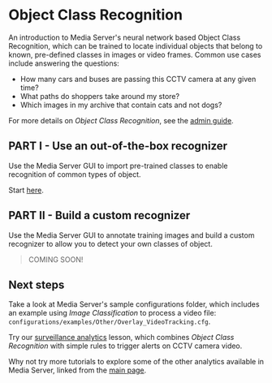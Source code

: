 # Object Class Recognition

An introduction to Media Server's neural network based Object Class Recognition, which can be trained to locate individual objects that belong to known, pre-defined classes in images or video frames.  Common use cases include answering the questions:

- How many cars and buses are passing this CCTV camera at any given time?
- What paths do shoppers take around my store?
- Which images in my archive that contain cats and not dogs?

For more details on *Object Class Recognition*, see the [admin guide](https://www.microfocus.com/documentation/idol/IDOL_12_13/MediaServer_12.13_Documentation/Help/Content/Operations/Analyze/ObjectLocalization.htm).

## PART I - Use an out-of-the-box recognizer

Use the Media Server GUI to import pre-trained classes to enable recognition of common types of object.

Start [here](PART_I.md).

## PART II - Build a custom recognizer

Use the Media Server GUI to annotate training images and build a custom recognizer to allow you to detect your own classes of object.

<!-- Start [here](PART_II.md). -->

> COMING SOON!

## Next steps

Take a look at Media Server's sample configurations folder, which includes an example using *Image Classification* to process a video file: `configurations/examples/Other/Overlay_VideoTracking.cfg`.

Try our [surveillance analytics](../surveillance/README.md) lesson, which combines *Object Class Recognition* with simple rules to trigger alerts on CCTV camera video.

Why not try more tutorials to explore some of the other analytics available in Media Server, linked from the [main page](../../README.md).
